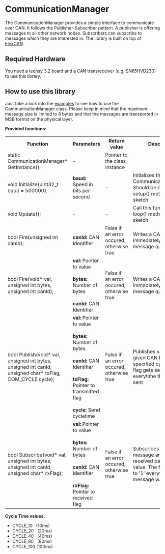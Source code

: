 

# CommunicationManager
The CommunicationManager provides a simple interface to communicate over CAN. It follows the Publisher-Subscriber pattern.
A publisher is offering messages to all other network nodes. Subscribers can subscribe to messages which they are interested in.
The library is built on top of [FlexCAN](https://github.com/pawelsky/FlexCAN_Library).

## Required Hardware
You need a teensy 3.2 board and a CAN transreceiver (e.g. SN65HVD230) to use this library.

## How to use this library
Just take a look into the [examples](examples/) to see how to use the CommunicationManager class. Please keep in mind that the maximum message size is limited to 8 bytes and that the messages are transported in MSB format on the physical layer.

**Provided functions:**
<table class="tg">
  <tr>
    <th class="tg-1wig">Function</th>
    <th class="tg-1wig">Parameters</th>
    <th class="tg-1wig">Return value</th>
    <th class="tg-0lax">Description</th>
  </tr>
  <tr>
    <td class="tg-0lax">static CommunicationManager* GetInstance();</td>
    <td class="tg-0lax">-</td>
    <td class="tg-0lax">Pointer to the class instance</td>
    <td class="tg-0lax"></td>
  </tr>
  <tr>
    <td class="tg-0lax">void Initialize(uint32_t baud = 500000);</td>
    <td class="tg-0lax"><b>baud:</b> Speed in bits per second</td>
    <td class="tg-0lax">-</td>
    <td class="tg-0lax">Initializes the CommunicationManager. Should be called in the setup() method of your sketch</td>
  </tr>
  <tr>
    <td class="tg-0lax">void Update();</td>
    <td class="tg-0lax">-</td>
    <td class="tg-0lax">-</td>
    <td class="tg-0lax">Call this function in the loop() method of your sketch</td>
  </tr>
  <tr>
    <td class="tg-0lax">bool Fire(unsigned int canId);</td>
    <td class="tg-0lax"><b style="font-weight:bold">canId:</b><b style="font-weight:normal"> </b>CAN Identifier</td>
    <td class="tg-0lax">False if an error occured, otherwise true</td>
    <td class="tg-0lax">Writes a CAN message immediately into the message queue</td>
  </tr>
  <tr>
    <td class="tg-0lax">bool Fire(void* val, unsigned int bytes, unsigned int canId);</td>
    <td class="tg-0lax"><b style="font-weight:bold">val:</b>  Pointer to value<br><br><b style="font-weight:bold">bytes:</b> Number of bytes<br><br><b style="font-weight:bold">canId:</b> CAN Identifier</td>
    <td class="tg-0lax">False if an error occured, otherwise true</td>
    <td class="tg-0lax">Writes a CAN message immediately into the message queue</td>
  </tr>
  <tr>
    <td class="tg-0lax">bool Publish(void* val, unsigned int bytes, unsigned int canId, unsigned char* txFlag, COM_CYCLE cycle);</td>
    <td class="tg-0lax"><b style="font-weight:bold">val:</b> Pointer to value<br><br>
	<b style="font-weight:bold">bytes:</b> Number of bytes<br><br><b style="font-weight:bold">canId:</b> CAN Identifier<br><br>
	<b style="font-weight:bold">txFlag:</b> Pointer to transmitted flag<br><br><b style="font-weight:bold">cycle:</b> Send cycletime<br><td class="tg-0lax">False if an error occured, otherwise true</td>
    <td class="tg-0lax">Publishes value with the given CAN Identifier with specified cycle time. The flag gets set to '1' everytime the value was sent</td>
  </tr>
  <tr>
    <td class="tg-0lax">bool Subscribe(void* val, unsigned int bytes, unsigned int canId, unsigned char* rxFlag);</td>
    <td class="tg-0lax"><b style="font-weight:bold">val:</b> Pointer to value<br><br>
	<b style="font-weight:bold">bytes:</b> Number of bytes<br><br><b style="font-weight:bold">canId:</b> CAN Identifier<br><br>
	<b style="font-weight:bold">rxFlag:</b> Pointer to received flag<br></td>
    <td class="tg-0lax">False if an error occured, otherwise true</td>
    <td class="tg-0lax">Subscribes to a CAN message and writes the received payload into value. The flag gets set to '1' everytime a message was received</td>
  </tr>
</table>

**Cycle Time values:**
- CYCLE_10 &nbsp;&nbsp;(10ms)
- CYCLE_20 &nbsp;&nbsp;(20ms)
- CYCLE_40 &nbsp;&nbsp;(40ms)
- CYCLE_80 &nbsp;&nbsp;(80ms)
- CYCLE_100 (100ms)
